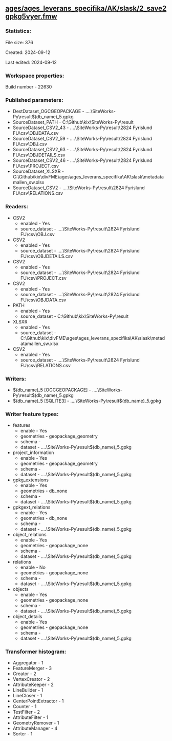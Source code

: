 ﻿## [ages/ages_leverans_specifika/AK/slask/2_save2gpkg5vyer.fmw](https://github.com/kicki58/kix_working_dir/blob/master/ages/ages_leverans_specifika/AK/slask/2_save2gpkg5vyer.fmw)

### Statistics:
File size: 376

Created: 2024-09-12

Last edited: 2024-09-12


### Workspace properties:
Build number    - 22630

### Published parameters:
*  DestDataset_OGCGEOPACKAGE    -   ..\..\SiteWorks-Py\result\$(db_name)_5.gpkg
*  SourceDataset_PATH    -   C:\Github\kix\SiteWorks-Py\result
*  SourceDataset_CSV2_43    -   ..\..\SiteWorks-Py\result\2824 Fyrislund FU\csv\OBJDATA.csv
*  SourceDataset_CSV2_59    -   ..\..\SiteWorks-Py\result\2824 Fyrislund FU\csv\OBJ.csv
*  SourceDataset_CSV2_63    -   ..\..\SiteWorks-Py\result\2824 Fyrislund FU\csv\OBJDETAILS.csv
*  SourceDataset_CSV2_46    -   ..\..\SiteWorks-Py\result\2824 Fyrislund FU\csv\PROJECT.csv
*  SourceDataset_XLSXR    -   C:\Github\kix\divFME\ages\ages_leverans_specifika\AK\slask\metadatamallen_sw.xlsx
*  SourceDataset_CSV2    -   ..\..\SiteWorks-Py\result\2824 Fyrislund FU\csv\RELATIONS.csv

### Readers:
*  CSV2
    * enabled    -  Yes
    * source_dataset    -   ..\..\SiteWorks-Py\result\2824 Fyrislund FU\csv\OBJ.csv
*  CSV2
    * enabled    -  Yes
    * source_dataset    -   ..\..\SiteWorks-Py\result\2824 Fyrislund FU\csv\OBJDETAILS.csv
*  CSV2
    * enabled    -  Yes
    * source_dataset    -   ..\..\SiteWorks-Py\result\2824 Fyrislund FU\csv\PROJECT.csv
*  CSV2
    * enabled    -  Yes
    * source_dataset    -   ..\..\SiteWorks-Py\result\2824 Fyrislund FU\csv\OBJDATA.csv
*  PATH
    * enabled    -  Yes
    * source_dataset    -   C:\Github\kix\SiteWorks-Py\result
*  XLSXR
    * enabled    -  Yes
    * source_dataset    -   C:\Github\kix\divFME\ages\ages_leverans_specifika\AK\slask\metadatamallen_sw.xlsx
*  CSV2
    * enabled    -  Yes
    * source_dataset    -   ..\..\SiteWorks-Py\result\2824 Fyrislund FU\csv\RELATIONS.csv



### Writers:
*  $(db_name)_5 [OGCGEOPACKAGE]    -   ..\..\SiteWorks-Py\result\$(db_name)_5.gpkg
*  $(db_name)_5 [SQLITE3]    -   ..\..\SiteWorks-Py\result\$(db_name)_5.gpkg

### Writer feature types:
*  features
    * enable - Yes
    * geometries - geopackage_geometry
    * schema - 
    * dataset - ..\..\SiteWorks-Py\result\$(db_name)_5.gpkg
*  project_information
    * enable - Yes
    * geometries - geopackage_geometry
    * schema - 
    * dataset - ..\..\SiteWorks-Py\result\$(db_name)_5.gpkg
*  gpkg_extensions
    * enable - Yes
    * geometries - db_none
    * schema - 
    * dataset - ..\..\SiteWorks-Py\result\$(db_name)_5.gpkg
*  gpkgext_relations
    * enable - Yes
    * geometries - db_none
    * schema - 
    * dataset - ..\..\SiteWorks-Py\result\$(db_name)_5.gpkg
*  object_relations
    * enable - Yes
    * geometries - geopackage_none
    * schema - 
    * dataset - ..\..\SiteWorks-Py\result\$(db_name)_5.gpkg
*  relations
    * enable - No
    * geometries - geopackage_none
    * schema - 
    * dataset - ..\..\SiteWorks-Py\result\$(db_name)_5.gpkg
*  objects
    * enable - Yes
    * geometries - geopackage_none
    * schema - 
    * dataset - ..\..\SiteWorks-Py\result\$(db_name)_5.gpkg
*  object_details
    * enable - Yes
    * geometries - geopackage_none
    * schema - 
    * dataset - ..\..\SiteWorks-Py\result\$(db_name)_5.gpkg

### Transformer histogram:
*  Aggregator    -   1
*  FeatureMerger    -   3
*  Creator    -   2
*  VertexCreator    -   2
*  AttributeKeeper    -   2
*  LineBuilder    -   1
*  LineCloser    -   1
*  CenterPointExtractor    -   1
*  Counter    -   1
*  TestFilter    -   2
*  AttributeFilter    -   1
*  GeometryRemover    -   1
*  AttributeManager    -   4
*  Sorter    -   1

